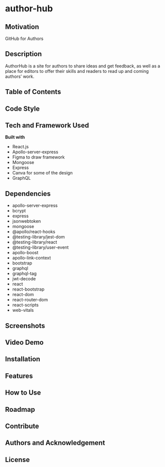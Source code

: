 # author-hub

## Motivation
GitHub for Authors

## Description
AuthorHub is a site for authors to share ideas and get feedback, as well as a place for editors to offer their skills and readers to read up and coming authors’ work. 

## Table of Contents


## Code Style


## Tech and Framework Used
**Built with**
* React.js
* Apollo-server-express
* Figma to draw framework
* Mongoose
* Express
* Canva for some of the design
* GraphQL

## Dependencies
* apollo-server-express
* bcrypt
* express
* jsonwebtoken
* mongoose
* @apollo/react-hooks
* @testing-library/jest-dom
* @testing-library/react
* @testing-library/user-event
* apollo-boost
* apollo-link-context
* bootstrap
* graphql
* graphql-tag
* jwt-decode
* react
* react-bootstrap
* react-dom
* react-router-dom
* react-scripts
* web-vitals

## Screenshots

## Video Demo

## Installation

## Features

## How to Use

## Roadmap

## Contribute

## Authors and Acknowledgement

## License